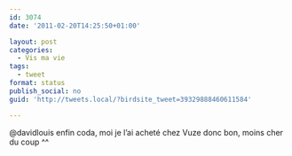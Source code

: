 ```yaml
---
id: 3074
date: '2011-02-20T14:25:50+01:00'

layout: post
categories:
  - Vis ma vie
tags:
  - tweet
format: status
publish_social: no
guid: 'http://tweets.local/?birdsite_tweet=39329888460611584'

---
```


@davidlouis enfin coda, moi je l’ai acheté chez Vuze donc bon, moins cher du coup ^^
